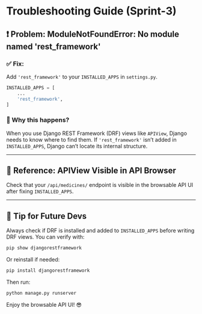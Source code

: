 
# Troubleshooting Guide (Sprint-3)

## ❗ Problem: ModuleNotFoundError: No module named 'rest_framework'

### ✅ Fix:
Add `'rest_framework'` to your `INSTALLED_APPS` in `settings.py`.

```python
INSTALLED_APPS = [
    ...
    'rest_framework',
]
```

### 🤔 Why this happens?
When you use Django REST Framework (DRF) views like `APIView`, Django needs to know where to find them. If `'rest_framework'` isn’t added in `INSTALLED_APPS`, Django can’t locate its internal structure.

---

## 📸 Reference: APIView Visible in API Browser

Check that your `/api/medicines/` endpoint is visible in the browsable API UI after fixing `INSTALLED_APPS`.

---

## 🧠 Tip for Future Devs

Always check if DRF is installed and added to `INSTALLED_APPS` before writing DRF views. You can verify with:

```bash
pip show djangorestframework
```

Or reinstall if needed:

```bash
pip install djangorestframework
```

Then run:

```bash
python manage.py runserver
```

Enjoy the browsable API UI! 😎
